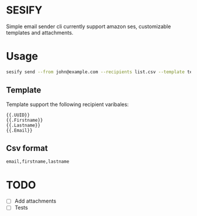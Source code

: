 # SESIFY

Simple email sender cli currently support amazon ses, customizable templates and attachments.

# Usage

```bash
sesify send --from john@example.com --recipients list.csv --template templates/template.html --subject "hello there"
```

## Template
Template support the following recipient varibales:

```golang
{{.UUID}}
{{.Firstname}}
{{.Lastname}}
{{.Email}}
```

## Csv format

```
email,firstname,lastname
```

# TODO

- [ ] Add attachments
- [ ] Tests